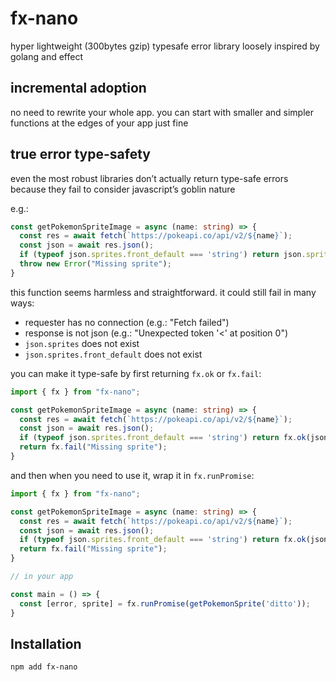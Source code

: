 # fx-nano

hyper lightweight (300bytes gzip) typesafe error library loosely inspired by golang and effect

## incremental adoption

no need to rewrite your whole app. you can start with smaller and simpler functions at the edges of your app just fine

## true error type-safety

even the most robust libraries don’t actually return type-safe errors because they fail to consider javascript’s goblin nature

e.g.:
```ts
const getPokemonSpriteImage = async (name: string) => {
  const res = await fetch(`https://pokeapi.co/api/v2/${name}`);
  const json = await res.json();
  if (typeof json.sprites.front_default === 'string') return json.sprites.front_default;
  throw new Error("Missing sprite");
}
```

this function seems harmless and straightforward. it could still fail in many ways:
- requester has no connection (e.g.: "Fetch failed")
- response is not json (e.g.: "Unexpected token '<' at position 0")
- `json.sprites` does not exist
- `json.sprites.front_default` does not exist

you can make it type-safe by first returning `fx.ok` or `fx.fail`:
```ts
import { fx } from "fx-nano";

const getPokemonSpriteImage = async (name: string) => {
  const res = await fetch(`https://pokeapi.co/api/v2/${name}`);
  const json = await res.json();
  if (typeof json.sprites.front_default === 'string') return fx.ok(json.sprites.front_default);
  return fx.fail("Missing sprite");
}
```

and then when you need to use it, wrap it in `fx.runPromise`:

```ts
import { fx } from "fx-nano";

const getPokemonSpriteImage = async (name: string) => {
  const res = await fetch(`https://pokeapi.co/api/v2/${name}`);
  const json = await res.json();
  if (typeof json.sprites.front_default === 'string') return fx.ok(json.sprites.front_default);
  return fx.fail("Missing sprite");
}

// in your app

const main = () => {
  const [error, sprite] = fx.runPromise(getPokemonSprite('ditto'));
}
```


## Installation

```bash
npm add fx-nano
```
